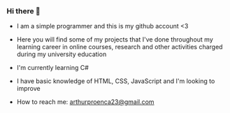 ### Hi there 👋

- I am a simple programmer and this is my github account <3
- Here you will find some of my projects that I've done throughout my learning career in online courses, research and other activities charged during my
university education

- I'm currently learning C#
- I have basic knowledge of HTML, CSS, JavaScript and I'm looking to improve 
- How to reach me: arthurproenca23@gmail.com
